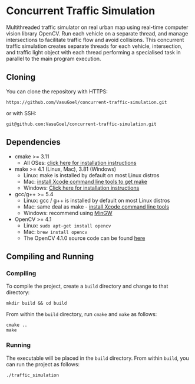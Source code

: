 # Concurrent Traffic Simulation
Multithreaded traffic simulator on real urban map using real-time computer vision library OpenCV. Run each vehicle on a
separate thread, and manage intersections to facilitate traffic flow and avoid collisions. This concurrent traffic simulation creates separate threads for each vehicle, intersection, and traffic light object with each thread performing a specialised task in parallel to the main program execution.

## Cloning
You can clone the repository with HTTPS:
```
https://github.com/VasuGoel/concurrent-traffic-simulation.git
```
or with SSH:
```
git@github.com:VasuGoel/concurrent-traffic-simulation.git
```

## Dependencies
* cmake >= 3.11
  * All OSes: [click here for installation instructions](https://cmake.org/install/)
* make >= 4.1 (Linux, Mac), 3.81 (Windows)
  * Linux: make is installed by default on most Linux distros
  * Mac: [install Xcode command line tools to get make](https://developer.apple.com/xcode/features/)
  * Windows: [Click here for installation instructions](http://gnuwin32.sourceforge.net/packages/make.htm)
* gcc/g++ >= 5.4
  * Linux: gcc / g++ is installed by default on most Linux distros
  * Mac: same deal as make - [install Xcode command line tools](https://developer.apple.com/xcode/features/)
  * Windows: recommend using [MinGW](http://www.mingw.org/)
* OpenCV >= 4.1
  * Linux: `sudo apt-get install opencv`
  * Mac: `brew install opencv`
  * The OpenCV 4.1.0 source code can be found [here](https://github.com/opencv/opencv/tree/4.1.0)
  
## Compiling and Running
### Compiling
To compile the project, create a `build` directory and change to that directory:
```
mkdir build && cd build
```
From within the `build` directory, run `cmake` and `make` as follows:
```
cmake ..
make
```

### Running
The executable will be placed in the `build` directory. From within `build`, you can run the project as follows:
```
./traffic_simulation
```
  
